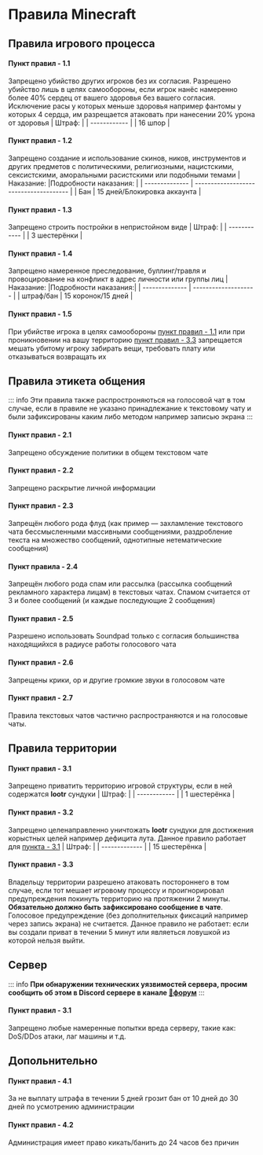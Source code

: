 # Правила Minecraft

## Правила игрового процесса

#### Пункт правил - 1.1
Запрещено убийство других игроков без их согласия. Разрешено убийство лишь в целях самообороны, если игрок нанёс намеренно более 40% сердец от вашего здоровья без вашего согласия. Исключение расы у которых меньше здоровья например фантомы у которых 4 сердца, им разрещается атаковать при нанесении 20% урона от здоровья
| Штраф:       |
| ------------ |
| 16 шпор      |

#### Пункт правил - 1.2
Запрещено создание и использование скинов, ников, инструментов и других предметов с политическими, религиозными, нацистскими, сексистскими, аморальными
расистскими или подобными темами
| Наказание:     |Подробности наказания:                    |
| -------------- | --------------------------------------   |
| Бан            | 15 дней/Блокировка аккаунта              |

#### Пункт правил - 1.3
Запрещено строить постройки в непристойном виде
| Штраф:       |
| ------------ |
| 3 шестерёнки |

#### Пункт правил - 1.4
Запрещено намеренное преследование, буллинг/травля и провоцирование на конфликт в адрес личности или группы лиц
| Наказание:     |Подробности наказания:|
| -------------- | -------------------- |
| штраф/бан      | 15 коронок/15 дней   |

#### Пункт правил - 1.5
При убийстве игрока в целях самообороны [пункт правил - 1.1](#пункт-правил-1-1) или при проникновении на вашу территорию [пункт правил - 3.3](#пункт-правил-3-3) запрещается мешать убитому игроку забирать вещи, требовать плату или отказываться возвращать их

## Правила этикета общения
::: info
Эти правила также распростроняються на голосовой чат в том случае, если в правиле не указано принадлежание к текстовому чату и были зафиксированы каким либо методом например записью экрана
:::

#### Пункт правил - 2.1
Запрещено обсуждение политики в общем текстовом чате

#### Пункт правил - 2.2
Запрещено раскрытие личной информации

#### Пункт правил - 2.3
Запрещён любого рода флуд (как пример — захламление текстового чата бессмысленными массивными сообщениями, раздробление текста на множество сообщений, однотипные нетематические сообщения)

#### Пункт правила - 2.4
Запрещён любого рода спам или рассылка (рассылка сообщений рекламного характера лицам) в текстовых чатах. Спамом считается от 3 и более сообщений (и каждые последующие 2 сообщения)

#### Пункт правил - 2.5
Разрешено использовать Soundpad только с согласия большинства находящийхся в радиусе работы голосового чата

#### Пункт правил - 2.6
Запрещены крики, ор и другие громкие звуки в голосовом чате

#### Пункт правил - 2.7
Правила текстовых чатов частично распространяются и на голосовые чаты.

## Правила территории

#### Пункт правил - 3.1
Запрещено приватить территорию игровой структуры, если в ней содержатся **lootr** сундуки
| Штраф:       |
| ------------ |
| 1 шестерёнка |

#### Пункт правил - 3.2
Запрещено целенаправленно уничтожать **lootr** сундуки для достижения корыстных целей например дефицита лута. Данное правило работает для [пункта - 3.1](#пункт-правил-3-1)
| Штраф:        |
| ------------- |
| 15 шестерёнка |

#### Пункт правил - 3.3 
Владельцу территории разрешено атаковать постороннего в том случае, если тот мешает игровому процессу и проигнорировал предупреждения покинуть территорию на протяжении 2 минуты. **Обязательно должно быть зафиксировано сообщение в чате**. Голосовое предупреждение (без дополнительных фиксаций например через запись экрана) не считается. Данное правило не работает: если вы создали приват в течении 5 минут или являеться ловушкой из которой нельзя выйти.

## Сервер

::: info
**При обнаружении технических уязвимостей сервера, просим сообщить об этом в Discord сервере в канале ⁠[💭форум](https://discord.com/channels/1178798145476501544/1251953765058220062)**
:::

#### Пункт правил - 3.1
Запрещено любые намеренные попытки вреда серверу, такие как: DoS/DDos атаки, лаг машины и т.д.

## Допольнительно

#### Пункт правил - 4.1
За не выплату штрафа в течении 5 дней грозит бан от 10 дней до 30 дней по усмотрению администрации

#### Пункт правил - 4.2
Администрация имеет право кикать/банить до 24 часов без причин